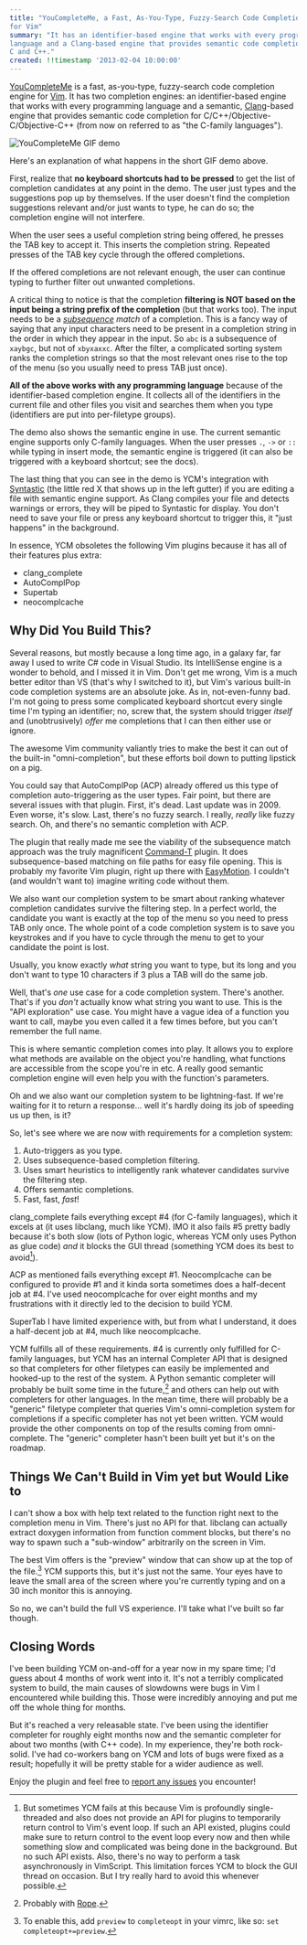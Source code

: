 ```yaml
---
title: "YouCompleteMe, a Fast, As-You-Type, Fuzzy-Search Code Completion Engine
for Vim"
summary: "It has an identifier-based engine that works with every programming
language and a Clang-based engine that provides semantic code completion for
C and C++."
created: !!timestamp '2013-02-04 10:00:00'
---
```


[YouCompleteMe][ycm] is a fast, as-you-type, fuzzy-search code completion engine
for [Vim][]. It has two completion engines: an identifier-based engine that
works with every programming language and a semantic, [Clang][]-based engine
that provides semantic code completion for C/C++/Objective-C/Objective-C++ (from
now on referred to as "the C-family languages").

![YouCompleteMe GIF demo](//i.imgur.com/0OP4ood.gif)

Here's an explanation of what happens in the short GIF demo above.

First, realize that **no keyboard shortcuts had to be pressed** to get the list
of completion candidates at any point in the demo. The user just types and the
suggestions pop up by themselves. If the user doesn't find the completion
suggestions relevant and/or just wants to type, he can do so; the completion
engine will not interfere.

When the user sees a useful completion string being offered, he presses the TAB
key to accept it. This inserts the completion string. Repeated presses of the
TAB key cycle through the offered completions.

If the offered completions are not relevant enough, the user can continue typing
to further filter out unwanted completions.

A critical thing to notice is that the completion **filtering is NOT based on
the input being a string prefix of the completion** (but that works too). The
input needs to be a _[subsequence][] match_ of a completion. This is a fancy way
of saying that any input characters need to be present in a completion string in
the order in which they appear in the input. So `abc` is a subsequence of
`xaybgc`, but not of `xbyxaxxc`. After the filter, a complicated sorting system
ranks the completion strings so that the most relevant ones rise to the top of
the menu (so you usually need to press TAB just once).

**All of the above works with any programming language** because of the
identifier-based completion engine. It collects all of the identifiers in the
current file and other files you visit and searches them when you type
(identifiers are put into per-filetype groups).

The demo also shows the semantic engine in use. The current semantic engine
supports only C-family languages. When the user presses `.`, `->` or `::` while
typing in insert mode, the semantic engine is triggered (it can also be
triggered with a keyboard shortcut; see the docs).

The last thing that you can see in the demo is YCM's integration with
[Syntastic][] (the little red X that shows up in the left gutter) if you are
editing a file with semantic engine support. As Clang compiles your file and
detects warnings or errors, they will be piped to Syntastic for display. You
don't need to save your file or press any keyboard shortcut to trigger this, it
"just happens" in the background.

In essence, YCM obsoletes the following Vim plugins because it has all of their
features plus extra:

- clang_complete
- AutoComplPop
- Supertab
- neocomplcache

Why Did You Build This?
-----------------------

Several reasons, but mostly because a long time ago, in a galaxy far, far away I
used to write C# code in Visual Studio. Its IntelliSense engine is a wonder to
behold, and I missed it in Vim. Don't get me wrong, Vim is a much better editor
than VS (that's why I switched to it), but Vim's various built-in code
completion systems are an absolute joke. As in, not-even-funny bad. I'm not
going to press some complicated keyboard shortcut every single time I'm typing
an identifier; no, screw that, the system should trigger _itself_ and
(unobtrusively) _offer_ me completions that I can then either use or ignore.

The awesome Vim community valiantly tries to make the best it can out of the
built-in "omni-completion", but these efforts boil down to putting lipstick on a
pig.

You could say that AutoComplPop (ACP) already offered us this type of completion
auto-triggering as the user types. Fair point, but there are several issues with
that plugin. First, it's dead. Last update was in 2009. Even worse, it's slow.
Last, there's no fuzzy search. I really, _really_ like fuzzy search. Oh, and
there's no semantic completion with ACP.

The plugin that really made me see the viability of the subsequence match
approach was the truly magnificent [Command-T][cmdt] plugin. It does
subsequence-based matching on file paths for easy file opening. This is probably
my favorite Vim plugin, right up there with [EasyMotion][]. I couldn't (and
wouldn't want to) imagine writing code without them.

We also want our completion system to be smart about ranking whatever completion
candidates survive the filtering step. In a perfect world, the candidate you
want is exactly at the top of the menu so you need to press TAB only once. The
whole point of a code completion system is to save you keystrokes and if you
have to cycle through the menu to get to your candidate the point is lost.

Usually, you know exactly _what_ string you want to type, but its long and you
don't want to type 10 characters if 3 plus a TAB will do the same job.

Well, that's _one_ use case for a code completion system. There's another.
That's if you _don't_ actually know what string you want to use. This is the
"API exploration" use case. You might have a vague idea of a function you want
to call, maybe you even called it a few times before, but you can't remember the
full name.

This is where semantic completion comes into play. It allows you to explore what
methods are available on the object you're handling, what functions are
accessible from the scope you're in etc. A really good semantic completion
engine will even help you with the function's parameters.

Oh and we also want our completion system to be lightning-fast. If we're waiting
for it to return a response... well it's hardly doing its job of speeding us up
then, is it?

So, let's see where we are now with requirements for a completion system:

1. Auto-triggers as you type.
2. Uses subsequence-based completion filtering.
3. Uses smart heuristics to intelligently rank whatever candidates survive the
   filtering step.
4. Offers semantic completions.
5. Fast, fast, _fast_!

clang_complete fails everything except #4 (for C-family languages), which it
excels at (it uses libclang, much like YCM). IMO it also fails #5 pretty badly
because it's both slow (lots of Python logic, whereas YCM only uses Python as
glue code) _and_ it blocks the GUI thread (something YCM does its best to
avoid[^gui-block]).

[^gui-block]: But sometimes YCM fails at this because Vim is profoundly
single-threaded and also does not provide an API for plugins to temporarily
return control to Vim's event loop. If such an API existed, plugins could make
sure to return control to the event loop every now and then while something slow
and complicated was being done in the background. But no such API exists. Also,
there's no way to perform a task asynchronously in VimScript. This limitation
forces YCM to block the GUI thread on occasion. But I try really hard to avoid
this whenever possible.

ACP as mentioned fails everything except #1. Neocomplcache can be configured to
provide #1 and it kinda sorta sometimes does a half-decent job at #4. I've used
neocomplcache for over eight months and my frustrations with it directly led to
the decision to build YCM.

SuperTab I have limited experience with, but from what I understand, it does a
half-decent job at #4, much like neocomplcache.

YCM fulfills all of these requirements. #4 is currently only fulfilled for
C-family languages, but YCM has an internal Completer API that is designed so
that completers for other filetypes can easily be implemented and hooked-up to
the rest of the system. A Python semantic completer will probably be built some
time in the future,[^rope] and others can help out with completers for other
languages. In the mean time, there will probably be a "generic" filetype
completer that queries Vim's omni-completion system for completions if a
specific completer has not yet been written. YCM would provide the other
components on top of the results coming from omni-complete. The "generic"
completer hasn't been built yet but it's on the roadmap.

[^rope]: Probably with [Rope][].


Things We Can't Build in Vim yet but Would Like to
--------------------------------------------------

I can't show a box with help text related to the function right next to the
completion menu in Vim. There's just no API for that. libclang can actually
extract doxygen information from function comment blocks, but there's no way to
spawn such a "sub-window" arbitrarily on the screen in Vim.

The best Vim offers is the "preview" window that can show up at the top of the
file.[^preview] YCM supports this, but it's just not the same. Your eyes have to
leave the small area of the screen where you're currently typing and on a 30
inch monitor this is annoying.

[^preview]: To enable this, add `preview` to `completeopt` in your vimrc, like
so: `set completeopt+=preview`.

So no, we can't build the full VS experience. I'll take what I've built so far
though.

Closing Words
-------------

I've been building YCM on-and-off for a year now in my spare time; I'd guess
about 4 months of work went into it. It's not a terribly complicated system to
build, the main causes of slowdowns were bugs in Vim I encountered while
building this. Those were incredibly annoying and put me off the whole thing for
months.

But it's reached a very releasable state. I've been using the identifier
completer for roughly eight months now and the semantic completer for about two
months (with C++ code). In my experience, they're both rock-solid. I've had
co-workers bang on YCM and lots of bugs were fixed as a result; hopefully it
will be pretty stable for a wider audience as well.

Enjoy the plugin and feel free to [report any issues][tracker] you encounter!


[Clang]: http://clang.llvm.org/
[vundle]: https://github.com/gmarik/vundle#about
[pathogen]: https://github.com/tpope/vim-pathogen#pathogenvim
[clang-download]: http://llvm.org/releases/download.html#3.2
[macvim]: http://code.google.com/p/macvim/#Download
[vimrc]: http://vimhelp.appspot.com/starting.txt.html#vimrc
[vim]: http://www.vim.org/
[syntastic]: https://github.com/scrooloose/syntastic
[subsequence]: http://en.wikipedia.org/wiki/Subsequence
[ycm]: http://valloric.github.com/YouCompleteMe/
[cmdt]: https://wincent.com/products/command-t
[easymotion]: https://github.com/Lokaltog/vim-easymotion
[rope]: http://rope.sourceforge.net/
[tracker]: https://github.com/Valloric/YouCompleteMe/issues?state=open
